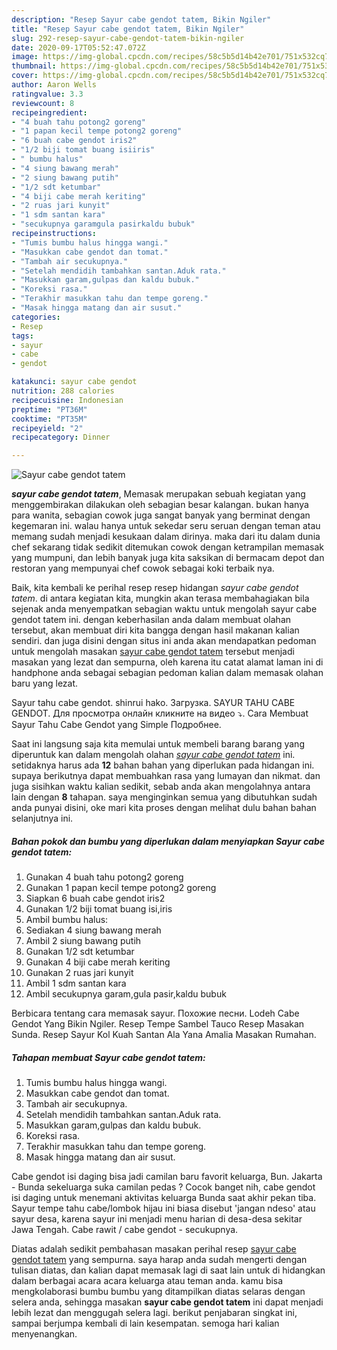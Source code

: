 ```yaml
---
description: "Resep Sayur cabe gendot tatem, Bikin Ngiler"
title: "Resep Sayur cabe gendot tatem, Bikin Ngiler"
slug: 292-resep-sayur-cabe-gendot-tatem-bikin-ngiler
date: 2020-09-17T05:52:47.072Z
image: https://img-global.cpcdn.com/recipes/58c5b5d14b42e701/751x532cq70/sayur-cabe-gendot-tatem-foto-resep-utama.jpg
thumbnail: https://img-global.cpcdn.com/recipes/58c5b5d14b42e701/751x532cq70/sayur-cabe-gendot-tatem-foto-resep-utama.jpg
cover: https://img-global.cpcdn.com/recipes/58c5b5d14b42e701/751x532cq70/sayur-cabe-gendot-tatem-foto-resep-utama.jpg
author: Aaron Wells
ratingvalue: 3.3
reviewcount: 8
recipeingredient:
- "4 buah tahu potong2 goreng"
- "1 papan kecil tempe potong2 goreng"
- "6 buah cabe gendot iris2"
- "1/2 biji tomat buang isiiris"
- " bumbu halus"
- "4 siung bawang merah"
- "2 siung bawang putih"
- "1/2 sdt ketumbar"
- "4 biji cabe merah keriting"
- "2 ruas jari kunyit"
- "1 sdm santan kara"
- "secukupnya garamgula pasirkaldu bubuk"
recipeinstructions:
- "Tumis bumbu halus hingga wangi."
- "Masukkan cabe gendot dan tomat."
- "Tambah air secukupnya."
- "Setelah mendidih tambahkan santan.Aduk rata."
- "Masukkan garam,gulpas dan kaldu bubuk."
- "Koreksi rasa."
- "Terakhir masukkan tahu dan tempe goreng."
- "Masak hingga matang dan air susut."
categories:
- Resep
tags:
- sayur
- cabe
- gendot

katakunci: sayur cabe gendot 
nutrition: 288 calories
recipecuisine: Indonesian
preptime: "PT36M"
cooktime: "PT35M"
recipeyield: "2"
recipecategory: Dinner

---
```



![Sayur cabe gendot tatem](https://img-global.cpcdn.com/recipes/58c5b5d14b42e701/751x532cq70/sayur-cabe-gendot-tatem-foto-resep-utama.jpg)

<b><i>sayur cabe gendot tatem</i></b>, Memasak merupakan sebuah kegiatan yang menggembirakan dilakukan oleh sebagian besar kalangan. bukan hanya para wanita, sebagian cowok juga sangat banyak yang berminat dengan kegemaran ini. walau hanya untuk sekedar seru seruan dengan teman atau memang sudah menjadi kesukaan dalam dirinya. maka dari itu dalam dunia chef sekarang tidak sedikit ditemukan cowok dengan ketrampilan memasak yang mumpuni, dan lebih banyak juga kita saksikan di bermacam depot dan restoran yang mempunyai chef cowok sebagai koki terbaik nya.

Baik, kita kembali ke perihal resep resep hidangan <i>sayur cabe gendot tatem</i>. di antara kegiatan kita, mungkin akan terasa membahagiakan bila sejenak anda menyempatkan sebagian waktu untuk mengolah sayur cabe gendot tatem ini. dengan keberhasilan anda dalam membuat olahan tersebut, akan membuat diri kita bangga dengan hasil makanan kalian sendiri. dan juga disini dengan situs ini anda akan mendapatkan pedoman untuk mengolah masakan <u>sayur cabe gendot tatem</u> tersebut menjadi masakan yang lezat dan sempurna, oleh karena itu catat alamat laman ini di handphone anda sebagai sebagian pedoman kalian dalam memasak olahan baru yang lezat.

Sayur tahu cabe gendot. shinrui hako. Загрузка. SAYUR TAHU CABE GENDOT. Для просмотра онлайн кликните на видео ⤵. Cara Membuat Sayur Tahu Cabe Gendot yang Simple Подробнее.


Saat ini langsung saja kita memulai untuk membeli barang barang yang diperuntuk kan dalam mengolah olahan <u><i>sayur cabe gendot tatem</i></u> ini. setidaknya harus ada <b>12</b> bahan bahan yang diperlukan pada hidangan ini. supaya berikutnya dapat membuahkan rasa yang lumayan dan nikmat. dan juga sisihkan waktu kalian sedikit, sebab anda akan mengolahnya antara lain dengan <b>8</b> tahapan. saya menginginkan semua yang dibutuhkan sudah anda punyai disini, oke mari kita proses dengan melihat dulu bahan bahan selanjutnya ini.

<!--inarticleads1-->

##### Bahan pokok dan bumbu yang diperlukan dalam menyiapkan Sayur cabe gendot tatem:

1. Gunakan 4 buah tahu potong2 goreng
1. Gunakan 1 papan kecil tempe potong2 goreng
1. Siapkan 6 buah cabe gendot iris2
1. Gunakan 1/2 biji tomat buang isi,iris
1. Ambil  bumbu halus:
1. Sediakan 4 siung bawang merah
1. Ambil 2 siung bawang putih
1. Gunakan 1/2 sdt ketumbar
1. Gunakan 4 biji cabe merah keriting
1. Gunakan 2 ruas jari kunyit
1. Ambil 1 sdm santan kara
1. Ambil secukupnya garam,gula pasir,kaldu bubuk


Berbicara tentang cara memasak sayur. Похожие песни. Lodeh Cabe Gendot Yang Bikin Ngiler. Resep Tempe Sambel Tauco Resep Masakan Sunda. Resep Sayur Kol Kuah Santan Ala Yana Amalia Masakan Rumahan. 

<!--inarticleads2-->

##### Tahapan membuat Sayur cabe gendot tatem:

1. Tumis bumbu halus hingga wangi.
1. Masukkan cabe gendot dan tomat.
1. Tambah air secukupnya.
1. Setelah mendidih tambahkan santan.Aduk rata.
1. Masukkan garam,gulpas dan kaldu bubuk.
1. Koreksi rasa.
1. Terakhir masukkan tahu dan tempe goreng.
1. Masak hingga matang dan air susut.


Cabe gendot isi daging bisa jadi camilan baru favorit keluarga, Bun. Jakarta - Bunda sekeluarga suka camilan pedas ? Cocok banget nih, cabe gendot isi daging untuk menemani aktivitas keluarga Bunda saat akhir pekan tiba. Sayur tempe tahu cabe/lombok hijau ini biasa disebut &#39;jangan ndeso&#39; atau sayur desa, karena sayur ini menjadi menu harian di desa-desa sekitar Jawa Tengah. Cabe rawit / cabe gendot - secukupnya. 

Diatas adalah sedikit pembahasan masakan perihal resep <u>sayur cabe gendot tatem</u> yang sempurna. saya harap anda sudah mengerti dengan tulisan diatas, dan kalian dapat memasak lagi di saat lain untuk di hidangkan dalam berbagai acara acara keluarga atau teman anda. kamu bisa mengkolaborasi bumbu bumbu yang ditampilkan diatas selaras dengan selera anda, sehingga masakan <b>sayur cabe gendot tatem</b> ini dapat menjadi lebih lezat dan menggugah selera lagi. berikut penjabaran singkat ini, sampai berjumpa kembali di lain kesempatan. semoga hari kalian menyenangkan.
